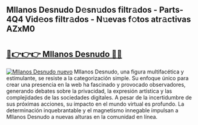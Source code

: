 ## Mllanos Desnudo D𝚎sn𝚞dos filtr𝚊dos - Parts-4Q4 Vid𝚎os filtr𝚊dos - N𝚞evas f𝚘tos atr𝚊ctivas AZxM0

# <h2><a href="http://mb367z.tromn.icu/?c=Mllanos+Desnudo">🔗👉👉👉 Mllanos Desnudo 🔗🔗</a></h2>

[![Mllanos Desnudo nuevo](https://i.imgur.com/pEAQMta.gif)](http://mb367z.tromn.icu/?c=Mllanos+Desnudo)
Mllanos Desnudo, una figura multifacética y estimulante, se resiste a la categorización simple. Su enfoque único para crear una presencia en la web ha fascinado y provocado observadores, generando debates sobre la privacidad, la expresión artística y las complejidades de las sociedades digitales. A pesar de la incertidumbre de sus próximas acciones, su impacto en el mundo virtual es profundo. La determinación inquebrantable y el magnetismo innegable impulsan a Mllanos Desnudo a nuevas alturas en la comunidad en línea.
